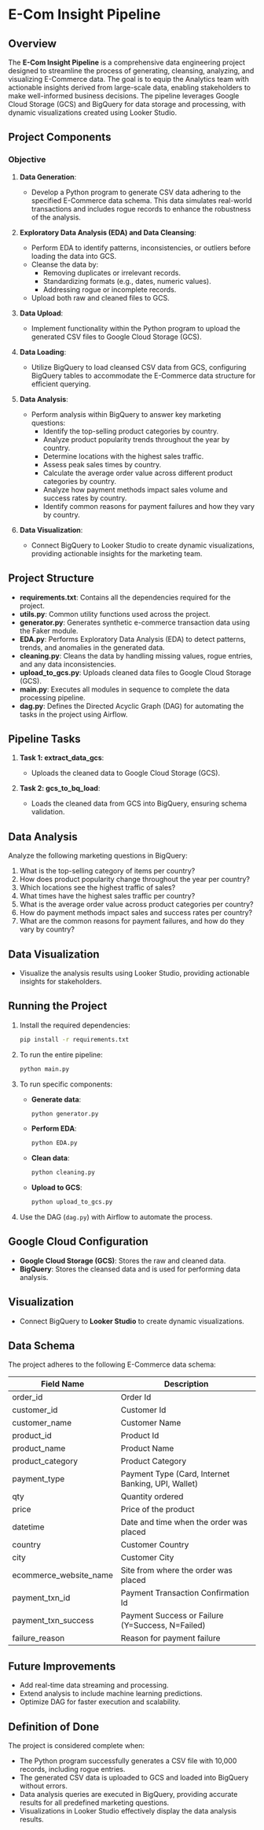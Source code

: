 
# E-Com Insight Pipeline

## Overview
The **E-Com Insight Pipeline** is a comprehensive data engineering project designed to streamline the process of generating, cleansing, analyzing, and visualizing E-Commerce data. The goal is to equip the Analytics team with actionable insights derived from large-scale data, enabling stakeholders to make well-informed business decisions. The pipeline leverages Google Cloud Storage (GCS) and BigQuery for data storage and processing, with dynamic visualizations created using Looker Studio.

## Project Components

### Objective
1. **Data Generation**: 
   - Develop a Python program to generate CSV data adhering to the specified E-Commerce data schema. This data simulates real-world transactions and includes rogue records to enhance the robustness of the analysis.
   
2. **Exploratory Data Analysis (EDA) and Data Cleansing**: 
   - Perform EDA to identify patterns, inconsistencies, or outliers before loading the data into GCS.
   - Cleanse the data by:
     - Removing duplicates or irrelevant records.
     - Standardizing formats (e.g., dates, numeric values).
     - Addressing rogue or incomplete records.
   - Upload both raw and cleaned files to GCS.

3. **Data Upload**: 
   - Implement functionality within the Python program to upload the generated CSV files to Google Cloud Storage (GCS).

4. **Data Loading**: 
   - Utilize BigQuery to load cleansed CSV data from GCS, configuring BigQuery tables to accommodate the E-Commerce data structure for efficient querying.

5. **Data Analysis**: 
   - Perform analysis within BigQuery to answer key marketing questions:
     - Identify the top-selling product categories by country.
     - Analyze product popularity trends throughout the year by country.
     - Determine locations with the highest sales traffic.
     - Assess peak sales times by country.
     - Calculate the average order value across different product categories by country.
     - Analyze how payment methods impact sales volume and success rates by country.
     - Identify common reasons for payment failures and how they vary by country.

6. **Data Visualization**: 
   - Connect BigQuery to Looker Studio to create dynamic visualizations, providing actionable insights for the marketing team.

## Project Structure

- **requirements.txt**: Contains all the dependencies required for the project.
- **utils.py**: Common utility functions used across the project.
- **generator.py**: Generates synthetic e-commerce transaction data using the Faker module.
- **EDA.py**: Performs Exploratory Data Analysis (EDA) to detect patterns, trends, and anomalies in the generated data.
- **cleaning.py**: Cleans the data by handling missing values, rogue entries, and any data inconsistencies.
- **upload_to_gcs.py**: Uploads cleaned data files to Google Cloud Storage (GCS).
- **main.py**: Executes all modules in sequence to complete the data processing pipeline.
- **dag.py**: Defines the Directed Acyclic Graph (DAG) for automating the tasks in the project using Airflow.

## Pipeline Tasks

1. **Task 1: extract_data_gcs**:
   - Uploads the cleaned data to Google Cloud Storage (GCS).

2. **Task 2: gcs_to_bq_load**:
   - Loads the cleaned data from GCS into BigQuery, ensuring schema validation.

## Data Analysis

Analyze the following marketing questions in BigQuery:
1. What is the top-selling category of items per country?
2. How does product popularity change throughout the year per country?
3. Which locations see the highest traffic of sales?
4. What times have the highest sales traffic per country?
5. What is the average order value across product categories per country?
6. How do payment methods impact sales and success rates per country?
7. What are the common reasons for payment failures, and how do they vary by country?

## Data Visualization
- Visualize the analysis results using Looker Studio, providing actionable insights for stakeholders.

## Running the Project

1. Install the required dependencies:
   ```bash
   pip install -r requirements.txt
   ```

2. To run the entire pipeline:
   ```bash
   python main.py
   ```

3. To run specific components:
   - **Generate data**:
     ```bash
     python generator.py
     ```
   - **Perform EDA**:
     ```bash
     python EDA.py
     ```
   - **Clean data**:
     ```bash
     python cleaning.py
     ```
   - **Upload to GCS**:
     ```bash
     python upload_to_gcs.py
     ```

4. Use the DAG (`dag.py`) with Airflow to automate the process.

## Google Cloud Configuration
- **Google Cloud Storage (GCS)**: Stores the raw and cleaned data.
- **BigQuery**: Stores the cleansed data and is used for performing data analysis.

## Visualization
- Connect BigQuery to **Looker Studio** to create dynamic visualizations.

## Data Schema

The project adheres to the following E-Commerce data schema:

| Field Name             | Description                                      |
|------------------------|--------------------------------------------------|
| order_id               | Order Id                                         |
| customer_id            | Customer Id                                      |
| customer_name          | Customer Name                                    |
| product_id             | Product Id                                       |
| product_name           | Product Name                                     |
| product_category       | Product Category                                 |
| payment_type           | Payment Type (Card, Internet Banking, UPI, Wallet)|
| qty                    | Quantity ordered                                 |
| price                  | Price of the product                             |
| datetime               | Date and time when the order was placed          |
| country                | Customer Country                                 |
| city                   | Customer City                                    |
| ecommerce_website_name | Site from where the order was placed             |
| payment_txn_id         | Payment Transaction Confirmation Id              |
| payment_txn_success    | Payment Success or Failure (Y=Success, N=Failed) |
| failure_reason         | Reason for payment failure                       |

## Future Improvements
- Add real-time data streaming and processing.
- Extend analysis to include machine learning predictions.
- Optimize DAG for faster execution and scalability.

## Definition of Done
The project is considered complete when:
- The Python program successfully generates a CSV file with 10,000 records, including rogue entries.
- The generated CSV data is uploaded to GCS and loaded into BigQuery without errors.
- Data analysis queries are executed in BigQuery, providing accurate results for all predefined marketing questions.
- Visualizations in Looker Studio effectively display the data analysis results.



